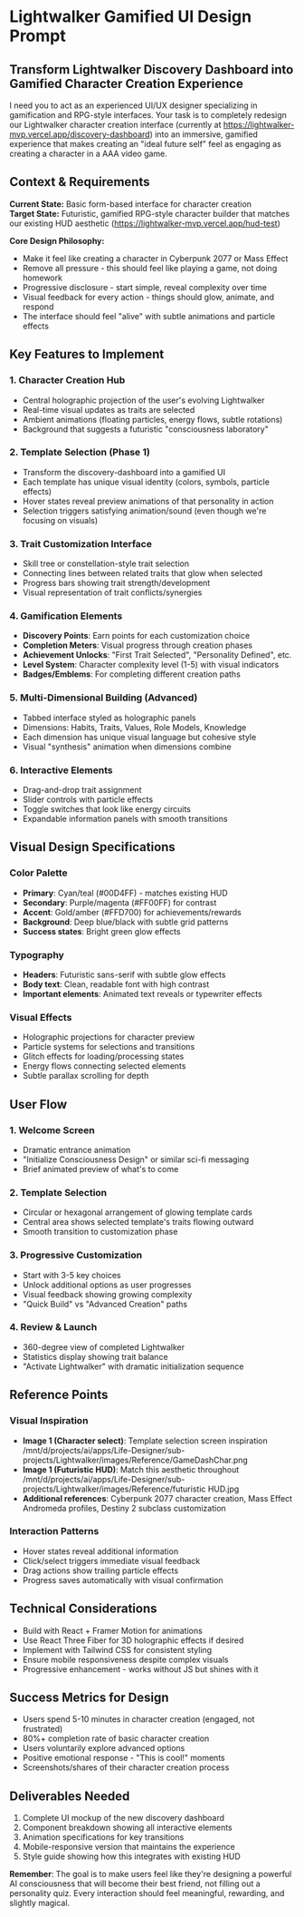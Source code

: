 # Lightwalker Gamified UI Design Prompt

## Transform Lightwalker Discovery Dashboard into Gamified Character Creation Experience

I need you to act as an experienced UI/UX designer specializing in gamification and RPG-style interfaces. Your task is to completely redesign our Lightwalker character creation interface (currently at https://lightwalker-mvp.vercel.app/discovery-dashboard) into an immersive, gamified experience that makes creating an "ideal future self" feel as engaging as creating a character in a AAA video game.

## Context & Requirements

**Current State:** Basic form-based interface for character creation  
**Target State:** Futuristic, gamified RPG-style character builder that matches our existing HUD aesthetic (https://lightwalker-mvp.vercel.app/hud-test)

**Core Design Philosophy:**
- Make it feel like creating a character in Cyberpunk 2077 or Mass Effect
- Remove all pressure - this should feel like playing a game, not doing homework
- Progressive disclosure - start simple, reveal complexity over time
- Visual feedback for every action - things should glow, animate, and respond
- The interface should feel "alive" with subtle animations and particle effects

## Key Features to Implement

### 1. Character Creation Hub
- Central holographic projection of the user's evolving Lightwalker
- Real-time visual updates as traits are selected
- Ambient animations (floating particles, energy flows, subtle rotations)
- Background that suggests a futuristic "consciousness laboratory"

### 2. Template Selection (Phase 1)
- Transform the discovery-dashboard into a gamified UI
- Each template has unique visual identity (colors, symbols, particle effects)
- Hover states reveal preview animations of that personality in action
- Selection triggers satisfying animation/sound (even though we're focusing on visuals)

### 3. Trait Customization Interface
- Skill tree or constellation-style trait selection
- Connecting lines between related traits that glow when selected
- Progress bars showing trait strength/development
- Visual representation of trait conflicts/synergies

### 4. Gamification Elements
- **Discovery Points**: Earn points for each customization choice
- **Completion Meters**: Visual progress through creation phases
- **Achievement Unlocks**: "First Trait Selected", "Personality Defined", etc.
- **Level System**: Character complexity level (1-5) with visual indicators
- **Badges/Emblems**: For completing different creation paths

### 5. Multi-Dimensional Building (Advanced)
- Tabbed interface styled as holographic panels
- Dimensions: Habits, Traits, Values, Role Models, Knowledge
- Each dimension has unique visual language but cohesive style
- Visual "synthesis" animation when dimensions combine

### 6. Interactive Elements
- Drag-and-drop trait assignment
- Slider controls with particle effects
- Toggle switches that look like energy circuits
- Expandable information panels with smooth transitions

## Visual Design Specifications

### Color Palette
- **Primary**: Cyan/teal (#00D4FF) - matches existing HUD
- **Secondary**: Purple/magenta (#FF00FF) for contrast
- **Accent**: Gold/amber (#FFD700) for achievements/rewards
- **Background**: Deep blue/black with subtle grid patterns
- **Success states**: Bright green glow effects

### Typography
- **Headers**: Futuristic sans-serif with subtle glow effects
- **Body text**: Clean, readable font with high contrast
- **Important elements**: Animated text reveals or typewriter effects

### Visual Effects
- Holographic projections for character preview
- Particle systems for selections and transitions
- Glitch effects for loading/processing states
- Energy flows connecting selected elements
- Subtle parallax scrolling for depth

## User Flow

### 1. Welcome Screen
- Dramatic entrance animation
- "Initialize Consciousness Design" or similar sci-fi messaging
- Brief animated preview of what's to come

### 2. Template Selection
- Circular or hexagonal arrangement of glowing template cards
- Central area shows selected template's traits flowing outward
- Smooth transition to customization phase

### 3. Progressive Customization
- Start with 3-5 key choices
- Unlock additional options as user progresses
- Visual feedback showing growing complexity
- "Quick Build" vs "Advanced Creation" paths

### 4. Review & Launch
- 360-degree view of completed Lightwalker
- Statistics display showing trait balance
- "Activate Lightwalker" with dramatic initialization sequence

## Reference Points

### Visual Inspiration
- **Image 1 (Character select)**: Template selection screen inspiration /mnt/d/projects/ai/apps/Life-Designer/sub-projects/Lightwalker/images/Reference/GameDashChar.png 
- **Image 1 (Futuristic HUD)**: Match this aesthetic throughout /mnt/d/projects/ai/apps/Life-Designer/sub-projects/Lightwalker/images/Reference/futuristic HUD.jpg
- **Additional references**: Cyberpunk 2077 character creation, Mass Effect Andromeda profiles, Destiny 2 subclass customization

### Interaction Patterns
- Hover states reveal additional information
- Click/select triggers immediate visual feedback
- Drag actions show trailing particle effects
- Progress saves automatically with visual confirmation

## Technical Considerations

- Build with React + Framer Motion for animations
- Use React Three Fiber for 3D holographic effects if desired
- Implement with Tailwind CSS for consistent styling
- Ensure mobile responsiveness despite complex visuals
- Progressive enhancement - works without JS but shines with it

## Success Metrics for Design

- Users spend 5-10 minutes in character creation (engaged, not frustrated)
- 80%+ completion rate of basic character creation
- Users voluntarily explore advanced options
- Positive emotional response - "This is cool!" moments
- Screenshots/shares of their character creation process

## Deliverables Needed

1. Complete UI mockup of the new discovery dashboard
2. Component breakdown showing all interactive elements
3. Animation specifications for key transitions
4. Mobile-responsive version that maintains the experience
5. Style guide showing how this integrates with existing HUD

**Remember**: The goal is to make users feel like they're designing a powerful AI consciousness that will become their best friend, not filling out a personality quiz. Every interaction should feel meaningful, rewarding, and slightly magical.